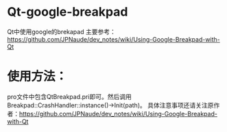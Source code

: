 # Qt-google-breakpad
Qt中使用google的brekapad
主要参考： https://github.com/JPNaude/dev_notes/wiki/Using-Google-Breakpad-with-Qt
# 使用方法：
  pro文件中包含QtBreakpad.pri即可。然后调用Breakpad::CrashHandler::instance()->Init(path)。
  具体注意事项还请关注原作者：https://github.com/JPNaude/dev_notes/wiki/Using-Google-Breakpad-with-Qt

